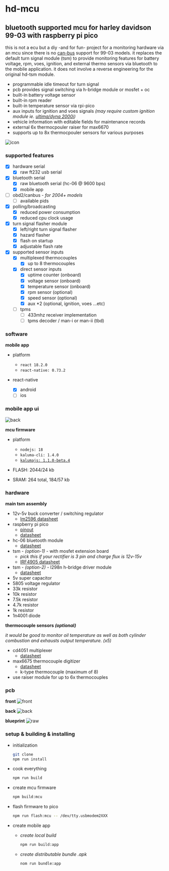# hd-mcu

## bluetooth supported mcu for harley davidson 99-03 with raspberry pi pico

this is not a ecu but a diy -and for fun- project for a monitoring hardware via an mcu since there is no [can-bus](https://en.wikipedia.org/wiki/CAN_bus) support for 99-03 models. it replaces the default turn signal module (tsm) to provide monitoring features for battery voltage, rpm, voes, ignition, and external thermo sensors via bluetooth to the mobile application. it does not involve a reverse engineering for the original hd-tsm module.

- programmable idle timeout for turn signal
- pcb provides signal switching via h-bridge module or mosfet + oc
- built-in battery voltage sensor
- built-in rpm reader
- built-in temperature sensor via rpi-pico
- aux inputs for ignition and voes signals _(may require custom ignition module ie. [ultima/dyna 2000i](./doc/ud2000i.pdf))_
- vehicle information with editable fields for maintenance records
- external 6x thermocpouler raiser for max6670
- supports up to 8x thermocpouler sensors for various purposes

![icon](./doc/icon_round.png)

### supported features

- [x] hardware serial
  - [x] raw ft232 usb serial
- [x] bluetooth serial
  - [x] raw bluetooth serial (hc-06 @ 9600 bps)
  - [x] mobile app
- [ ] obd2/canbus - _for 2004+ models_
  - [ ] available pids
- [x] polling/broadcasting
  - [x] reduced power consumption
  - [x] reduced cpu clock usage
- [x] turn signal flasher module
  - [x] left/right turn signal flasher
  - [x] hazard flasher
  - [x] flash on startup
  - [x] adjustable flash rate
- [x] supported sensor inputs
  - [x] multiplexed thermocouples
    - [x] up to 8 thermocouples
  - [x] direct sensor inputs
    - [x] uptime counter (onboard)
    - [x] voltage sensor (onboard)
    - [x] temperature sensor (onboard)
    - [x] rpm sensor (optional)
    - [x] speed sensor (optional)
    - [x] aux \*2 (optional, ignition, voes ...etc)
  - [ ] tpms
    - [ ] 433mhz receiver implementation
    - [ ] tpms decoder / man-i or man-ii (tbd)

### software

**mobile app**

- platform

  - `react 18.2.0`
  - `react-native: 0.73.2`

- react-native
  - [x] android
  - [ ] ios

### mobile app ui

![back](./doc/mobile-app.gif)

**mcu firmware**

- platform

  - `nodejs: 18`
  - `kaluma-cli: 1.4.0`
  - [`kalumajs: 1.1.0-beta.4`](https://kalumajs.org/docs/getting-started)

- FLASH: 2044/24 kb
- SRAM: 264 total, 184/57 kb

### hardware

**main tsm assembly**

- 12v-5v buck converter / switching regulator
  - [lm2596 datasheet](./doc/lm2596.pdf)
- raspberry pi pico
  - [pinout](https://pico.pinout.xyz/)
  - [datasheet](./doc/pico-datasheet.pdf)
- hc-06 bluetooth module
  - [datasheet](./doc/hc06.pdf)
- tsm - _(option-1)_ - with mosfet extension board
  - _pick this if your rectifier is 3 pin and charge flux is 12v-15v_
  - [IRF4905 datasheet](./doc/IRF4905.pdf)
- tsm - _(option-2)_ - l298n h-bridge driver module
  - [datasheet](./doc/l298.pdf)
- 5v super capacitor
- 5805 voltage regulator
- 33k resistor
- 10k resistor
- 7.5k resistor
- 4.7k resistor
- 1k resistor
- 1n4001 diode

**thermocouple sensors _(optional)_**

_it would be good to monitor oil temperature as well as both cylinder combustion and exhausts output temperature. (x5)_

- cd4051 multiplexer
  - [datasheet](./doc/cd4051b.pdf)
- max6675 thermocouple digitizer
  - [datasheet](./doc/MAX6675.pdf)
  - k-type thermocouple (maximum of 8)
- use raiser module for up to 6x thermocouples

### pcb

**front**
![front](./pcb/pico-hd-mcu-v2/pcb-front.png)

**back**
![back](./pcb/pico-hd-mcu-v2/pcb-back.png)

**blueprint**
![raw](./pcb/pico-hd-mcu-v2/pcb-blueprint.png)

### setup & building & installing

- initialization

  ```bash
  git clone
  npm run install
  ```

- cook everything

  ```bash
  npm run build
  ```

- create mcu firmware

  ```bash
  npm build:mcu
  ```

- flash firmware to pico

  ```bash
  npm run flash:mcu -- /dev/tty.usbmodem2XXX
  ```

- create mobile app

  - _create local build_

    ```bash
    npm run build:app
    ```

  - _create distributable bundle .apk_

    ```bash
    nom run bundle:app
    ```
